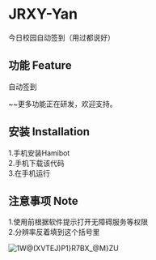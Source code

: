 # JRXY-Yan
今日校园自动签到（用过都说好）

## **功能** Feature
自动签到 
  
~~更多功能正在研发，欢迎支持。  

## **安装** Installation
1.手机安装Hamibot  
2.手机下载该代码  
3.在手机运行  
## **注意事项** Note
1.使用前根据软件提示打开无障碍服务等权限  
2.分辨率反着填到这个括号里  
  
![1W@(XVTEJ)P1}R7BX_@M}ZU](https://user-images.githubusercontent.com/48935623/161063103-3e29d28f-c090-447d-9b93-6698451a7993.png)  

